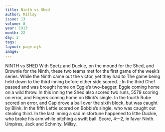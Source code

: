 ```yaml
---
title: Ninth vs Shed
author: Millsy
issue: 13
volume: 8
year: 1913
month: 22
day: 2
tags:
layout: page.njk
image:
---
```

NINTH vs SHED    With Spetz and Duckie, on the mound for the Shed, and Brownie for the Ninth, these two teams met for the first game of the week’s series. While the Ninth came out the victor, yet they had to The game being held down to the third inning before either side scored. ; In the third Chef passed and was brought home on Eggie’s two-bagger, Eggie coming home on a wild throw. In this inning the Shed also scored two runs, 5579 scoring on error, and Fingers coming home on Blink’s single. In the fourth Rube scored on error, and Cap drove a ball over the sixth block, but was caught by Blink. In the fifth Leftie scored on Bobbie’s single, who was caught out stealing third. In the last inning a sad misfortune happened to little Duckie, who broke his arm while pitching a swift ball. Score, 4—2, in favor Ninth. Umpires, Jack and Schmity. Millsy. 


